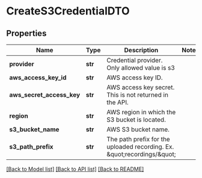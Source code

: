 # CreateS3CredentialDTO

## Properties
Name | Type | Description | Notes
------------ | ------------- | ------------- | -------------
**provider** | **str** | Credential provider. Only allowed value is s3 | 
**aws_access_key_id** | **str** | AWS access key ID. | 
**aws_secret_access_key** | **str** | AWS access key secret. This is not returned in the API. | 
**region** | **str** | AWS region in which the S3 bucket is located. | 
**s3_bucket_name** | **str** | AWS S3 bucket name. | 
**s3_path_prefix** | **str** | The path prefix for the uploaded recording. Ex. \&quot;recordings/\&quot; | 

[[Back to Model list]](../README.md#documentation-for-models) [[Back to API list]](../README.md#documentation-for-api-endpoints) [[Back to README]](../README.md)

